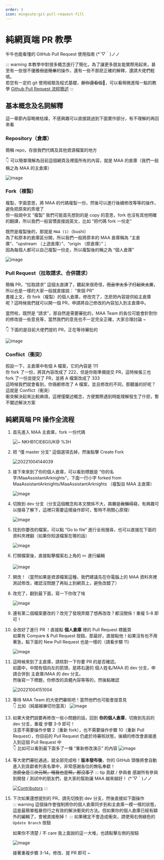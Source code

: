 ```yaml
---
order: 3
icon: mingcute:git-pull-request-fill
---
```

# 純網頁端 PR 教學

牛牛也能看懂的 GitHub Pull Request 使用指南 (\*´▽｀)ノノ

::: warning
本教學中對很多概念進行了簡化，為了讓更多朋友能實際用起來，甚至有一些很不優雅~~但是簡單~~的操作，還有一些不那麽正確的解釋，還請大佬們輕噴。  
若您有一定的 git 使用經驗及程式基礎，~~那你還看個~~🔨，可以看稍微進階一點的教學 [Github Pull Request 流程簡述](2.2-開發相關.md)
:::

## 基本概念及名詞解釋

這一章節內容略微枯燥，不感興趣可以直接跳過到下面實作部分，有不理解的再回來看

### Repository（倉庫）

簡稱 repo，存放我們代碼及其他資源檔案的地方

👇 可以簡單理解為目前這個網頁及裡面所有的內容，就是 MAA 的倉庫（我們一般稱之為 MAA 的主倉庫）

![image](https://user-images.githubusercontent.com/18511905/193747349-5964bd12-de3c-4ce7-b444-29b0bd104acc.png)

### Fork（複製）

複製，字面意思，將 MAA 的代碼複製一份，然後可以進行後續修改等等的操作，避免把原來的弄壞了  
但一般說中文 “複製” 我們可能首先想到的是 copy 的意思，fork 也沒有其他明確的翻譯，所以我們一般習慣直接說英文，比如 “把代碼 fork 一份走”

既然是複製後的，那就是 `MAA (1)`（bushi）  
為了和原本的倉庫區分開，所以我們一般將原本的 MAA 倉庫稱為 “主倉庫”、“upstream （上遊倉庫）”、“origin （原倉庫）”；  
因為每個人都可以自己複製一份走，所以複製後的稱之為 “個人倉庫”

![image](https://user-images.githubusercontent.com/18511905/193750507-b8167df5-7a70-48d4-ba69-5dda8327e8ec.png)

### Pull Request（拉取請求、合併請求）

簡稱 PR，“拉取請求” 這個太直譯了，聽起來很奇怪，~~而且字太多了打起來太累~~，所以也是一樣的大家一般就直接說： “來個 PR”  
書接上文，你 fork（複製）的個人倉庫，修改完了，怎麽把內容提供給主倉庫呢？這時候我們就可以開一個 PR，申請將自己修改的內容加入到主倉庫中。

當然啦，既然是 “請求”，那自然是需要審批的，MAA Team 的各位可能會針對你的修改提一些意見等，當然我們的意見也不一定完全正確，大家合理討論 ~

👇 下面的是目前大佬們提的 PR，正在等待審批的

![image](https://user-images.githubusercontent.com/18511905/193750539-9106d425-2087-4116-a599-61904690718b.png)

### Conflict（衝突）

假設一下，主倉庫中有個 A 檔案，它的內容是 111  
你 fork 了一份，將其內容改成了 222，但是你剛準備提交 PR，這時候張三也 fork 了一份並提交了 PR，並將 A 檔案改成了 333  
這時候我們就會看到，你倆都修改了 A 檔案，並且修改的不同，那聽誰的好呢？這就是 Conflict（衝突）  
衝突解決起來比較麻煩，這裡僅闡述概念，方便實際遇到時能理解發生了什麽，暫不闡述解決方案

## 純網頁端 PR 操作全流程

1. 首先進入 MAA 主倉庫，fork 一份代碼

    ![~ NKHB1CIE8`G(UK@ %3`H](https://user-images.githubusercontent.com/18511905/193751017-c052c3d4-fe77-433c-af21-eb8138f4b32e.png)

2. 把 “僅 master 分支” 這個選項去掉，然後點擊 Create Fork

    ![20221004144039](https://user-images.githubusercontent.com/18511905/193751300-ba9890fd-0916-4c85-8a46-756e686608b1.png)

3. 接下來來到了你的個人倉庫，可以看到標題是 “你的名字/MaaAssistantArknights”，下面一行小字 forked from MaaAssistantArknights/MaaAssistantArknights （複製自 MAA 主倉庫）

    ![image](https://user-images.githubusercontent.com/18511905/193751864-0d2d0caf-b5ef-4c91-9331-d9827f23f36b.png)

4. 切換到 dev 分支（分支這個概念和本文關係不大，~~其實是我懶得寫~~，有興趣可以搜尋了解下，這裡只需要這樣操作即可，暫時不用關心原理）

    ![image](https://user-images.githubusercontent.com/18511905/193752379-90d5b317-b1aa-4563-b8b0-583c78373f9b.png)

5. 找到你要改的檔案，可以點 “Go to file” 進行全局搜尋，也可以直接在下面的資料夾裡翻（如果你知道檔案在哪的話）

    ![image](https://user-images.githubusercontent.com/18511905/193752691-7102a405-dc08-4dce-9617-7f862b0b32b9.png)

6. 打開檔案後，直接點擊檔案右上角的 ✏️ 進行編輯

    ![image](https://user-images.githubusercontent.com/18511905/193752862-a9cf6019-b363-4c22-b7c7-35f4aca7377f.png)

7. 開改！（當然如果是資源檔案這種，我們建議先在你電腦上的 MAA 資料夾裡測試修改，確認沒問題了再貼上到網頁上，避免改錯了）
8. 改完了，翻到最下面，寫一下你改了啥

    ![image](https://user-images.githubusercontent.com/18511905/193754154-b21f4176-1418-49c8-87a3-dab088868fdc.png)

9. 還有第二個檔案要改的？改完了發現弄錯了想再改改？都沒關係！重複 5-8 即可！
10. 全改好了進行 PR ！直接點 **個人倉庫** 裡的 Pull Request 標籤頁  
    如果有 Compare & Pull Request 按鈕，那最好，直接點他！如果沒有也不用著急，點下面的 New Pull Request 也是一樣的（請看步驟 11）

    ![image](https://user-images.githubusercontent.com/18511905/193755450-59137215-4e0b-4eca-9ec9-8b35b52cd5ff.png)

11. 這時候來到了主倉庫，請核對一下你要 PR 的是否確認。  
    如圖中，中間有個向左的箭頭，是將右邊的 個人姓名/MAA 的 dev 分支，申請合併到 主倉庫/MAA 的 dev 分支。  
    然後寫一下標題，你修改的具體內容等等的，然後點確認

    ![20221004151004](https://user-images.githubusercontent.com/18511905/193756875-556df699-96b3-411f-815e-47050e283f4d.png)

12. 等待 MAA Team 的大佬們審核吧！當然他們也可能會提意見  
  👇 比如（純屬娛樂切勿當真）
    ![image](https://user-images.githubusercontent.com/18511905/193757006-75170e78-4c8d-4cd2-b8eb-ca590ea7aa50.png)

13. 如果大佬們說要再修改一些小問題的話，回到 **你的個人倉庫**，切換到先前的 dev 分支，重複 步驟 3-9 即可！  
  注意不需要操作步驟 2（重新 fork），也不需要操作步驟 10（重新 Pull Request），你目前的 Pull Request 仍處於待審核狀態，後續的修改會直接進入到這個 Pull Request 中  
  👇 比如可以看到最下面多了一條 “重新修改演示” 的內容
    ![image](https://user-images.githubusercontent.com/18511905/193757668-4064273c-576d-4259-bbaa-e9f65ae486c1.png)

14. 等大佬們審批通過，就全部完成啦！**版本發布後**，你的 GitHub 頭像將會自動進入到貢獻者列表名單中，非常感謝各位的無私奉獻！  
    ~~怎麽全是二次元啊，哦我也是啊，那沒事了~~
    ::: tip 貢獻 / 參與者
    感謝所有參與到開發 / 測試中的朋友們，是大家的幫助讓 MAA 越來越好！ (*´▽｀)ノノ

    [![Contributors](https://contributors-img.web.app/image?repo=MaaAssistantArknights/MaaAssistantArknights&max=114514&columns=15)](https://github.com/MaaAssistantArknights/MaaAssistantArknights/graphs/contributors)
    :::

15. 下次如果還想提別的 PR，請先切換到 dev 分支，然後直接如下圖操作  
    ::: warning
    這個操作會強制將你的個人倉庫同步到和主倉庫一模一樣的狀態，這是最簡單粗暴但行之有效的解決衝突的方法。但如果你的個人倉庫已經有額外的編輯了，會被直接刪掉！
    :::
    如果確定不會造成衝突，請使用右側綠色的 `Update Branch` 按鈕  

    如果你不清楚 / 不 care 我上面說的這一大堆，也請點擊左側的按鈕

    ![image](https://user-images.githubusercontent.com/18511905/194709964-3ea0d5b0-1bfe-4d0e-a1dc-bf4f735af655.png)

    接著重複步驟 3-14，修改、提 PR 即可 ~

